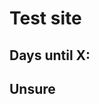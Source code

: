 # Test site

<h2>
Days until X:
</h2>
<h2 id="countdown">
Unsure
</h2>

<script>
document.getElementById("countdown").innerHTML = "4";
</script>

